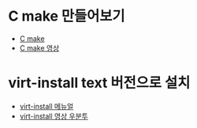 # C make 만들어보기
* [C make](https://github.com/jjune88/tests/blob/master/make.md)
* [C make 영상](https://asciinema.org/a/CFVGwslRceHjG28S97wSBEYpH) 

# virt-install text 버전으로 설치
* [virt-install 메뉴얼](https://github.com/jjune88/tests/blob/master/read.md)
* [virt-install 영상 우분투](https://asciinema.org/a/LCLb0mUK1gL9iMkA946Q3JvIX)
